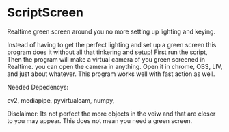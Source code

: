 # ScriptScreen
Realtime green screen around you no more setting up lighting and keying.

Instead of having to get the perfect lighting and set up a green screen this program does it without all that tinkering and setup! First run the script, Then the program will make a virtual camera of you green screened in Realtime. you can open the camera in anything. Open it in chrome, OBS, LIV, and just about whatever. This program works well with fast action as well.

Needed Depedencys:

cv2,
mediapipe,
pyvirtualcam,
numpy,

Disclaimer:
Its not perfect the more objects in the veiw and that are closer to you may appear. This does not mean you need a green screen.
